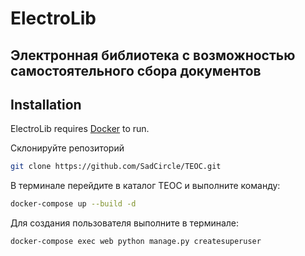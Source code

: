 # ElectroLib
## Электронная библиотека с возможностью самостоятельного сбора документов




## Installation

ElectroLib requires [Docker](https://www.docker.com/) to run.

Склонируйте репозиторий 
```sh
git clone https://github.com/SadCircle/TEOC.git
```


В терминале перейдите в каталог TEOC и выполните команду:
```sh
docker-compose up --build -d
```


Для создания пользователя выполните в терминале:
```sh
docker-compose exec web python manage.py createsuperuser
```




